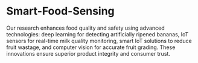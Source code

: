 # Smart-Food-Sensing
Our research enhances food quality and safety using advanced technologies: deep learning for detecting artificially ripened bananas, IoT sensors for real-time milk quality monitoring, smart IoT solutions to reduce fruit wastage, and computer vision for accurate fruit grading. These innovations ensure superior product integrity and consumer trust.
